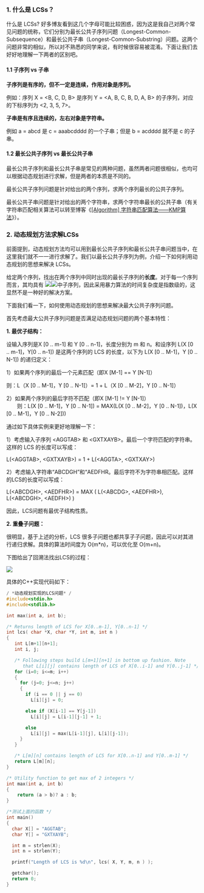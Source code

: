 ### 1. 什么是 LCSs？

什么是 LCSs? 好多博友看到这几个字母可能比较困惑，因为这是我自己对两个常见问题的统称，它们分别为最长公共子序列问题（Longest-Common-Subsequence）和最长公共子串（Longest-Common-Substring）问题。这两个问题非常的相似，所以对不熟悉的同学来说，有时候很容易被混淆。下面让我们去好好地理解一下两者的区别吧。

#### 1.1 子序列 vs 子串

**子序列是有序的，但不一定是连续，作用对象是序列。**

例如：序列 X = &lt;B, C, D, B&gt; 是序列 Y = &lt;A, B, C, B, D, A, B&gt; 的子序列，对应的下标序列为 &lt;2, 3, 5, 7&gt;。

**子串是有序且连续的，左右对象是字符串。**

例如 a = abcd 是 c = aaabcdddd 的一个子串；但是 b = acdddd 就不是 c 的子串。

#### 1.2 最长公共子序列 vs 最长公共子串

最长公共子序列和最长公共子串是常见的两种问题，虽然两者问题很相似，也均可以根据动态规划进行求解，但是两者的本质是不同的。

最长公共子序列问题是针对给出的两个序列，求两个序列最长的公共子序列。

最长公共子串问题是针对给出的两个字符串，求两个字符串最长的公共子串（有关字符串匹配相关算法可以转至博客《[\[Algorithm\] 字符串匹配算法——KMP算法](http://www.cnblogs.com/maybe2030/p/4633153.html)》）。

### 2. 动态规划方法求解LCSs

前面提到，动态规划方法均可以用到最长公共子序列和最长公共子串问题当中，在这里我们就不一一进行求解了。我们以最长公共子序列为例，介绍一下如何利用动态规划的思想来解决 LCSs。

给定两个序列，找出在两个序列中同时出现的最长子序列的**长度**。对于每一个序列而言，其均具有 ![](http://mathjax.cnblogs.com/2_6_1/fonts/HTML-CSS/TeX/png/Math/Italic/400/0061.png?rev=2.6.1)![](http://mathjax.cnblogs.com/2_6_1/fonts/HTML-CSS/TeX/png/Math/Italic/283/006D.png?rev=2.6.1)中子序列，因此采用暴力算法的时间复杂度是指数级的，这显然不是一种好的解决方案。

下面我们看一下，如何使用动态规划的思想来解决最大公共子序列问题。

首先考虑最大公共子序列问题是否满足动态规划问题的两个基本特性：

**1. 最优子结构：**

设输入序列是X \[0 .. m-1\] 和 Y \[0 .. n-1\]，长度分别为 m 和 n。和设序列 L\(X \[0 .. m-1\]，Y\[0 .. n-1\]\) 是这两个序列的 LCS 的长度，以下为 L\(X \[0 .. M-1\]，Y \[0 .. N-1\]\) 的递归定义：

1）如果两个序列的最后一个元素匹配（即X \[M-1\] == Y \[N-1\]）

则：L（X \[0 .. M-1\]，Y \[0 .. N-1\]）= 1 + L（X \[0 .. M-2\]，Y \[0 .. N-1\]）

2）如果两个序列的最后字符不匹配（即X \[M-1\] != Y \[N-1\]）  
　　则：L\(X \[0 .. M-1\]，Y \[0 .. N-1\]\) = MAX\(L\(X \[0 .. M-2\]，Y \[0 .. N-1\]\)，L\(X \[0 .. M-1\]，Y \[0 .. N-2\]\)\)

通过如下具体实例来更好地理解一下：

1）考虑输入子序列 &lt;AGGTAB&gt; 和 &lt;GXTXAYB&gt;。最后一个字符匹配的字符串。这样的 LCS 的长度可以写成：

L\(&lt;AGGTAB&gt;, &lt;GXTXAYB&gt;\) = 1 + L\(&lt;AGGTA&gt;, &lt;GXTXAY&gt;\)

2）考虑输入字符串“ABCDGH”和“AEDFHR。最后字符不为字符串相匹配。这样的LCS的长度可以写成：

L\(&lt;ABCDGH&gt;, &lt;AEDFHR&gt;\) = MAX \( L\(&lt;ABCDG&gt;, &lt;AEDFHR&gt;\), L\(&lt;ABCDGH&gt;, &lt;AEDFH&gt;\) \)

因此，LCS问题有最优子结构性质。

**2. 重叠子问题：**

很明显，基于上述的分析，LCS 很多子问题也都共享子子问题，因此可以对其进行递归求解。具体的算法时间度为 O\(m\*n\)，可以优化至 O\(m+n\)。

下图给出了回溯法找出LCS的过程：

![](http://images2015.cnblogs.com/blog/764050/201605/764050-20160508144903780-173154494.gif)

具体的C++实现代码如下：

```cpp
/ *动态规划实现的LCS问题* /
#include<stdio.h>
#include<stdlib.h>

int max(int a, int b);

/* Returns length of LCS for X[0..m-1], Y[0..n-1] */
int lcs( char *X, char *Y, int m, int n )
{
   int L[m+1][n+1];
   int i, j;

   /* Following steps build L[m+1][n+1] in bottom up fashion. Note 
      that L[i][j] contains length of LCS of X[0..i-1] and Y[0..j-1] */
   for (i=0; i<=m; i++)
   {
     for (j=0; j<=n; j++)
     {
       if (i == 0 || j == 0)
         L[i][j] = 0;

       else if (X[i-1] == Y[j-1])
         L[i][j] = L[i-1][j-1] + 1;

       else
         L[i][j] = max(L[i-1][j], L[i][j-1]);
     }
   }

   /* L[m][n] contains length of LCS for X[0..n-1] and Y[0..m-1] */
   return L[m][n];
}

/* Utility function to get max of 2 integers */
int max(int a, int b)
{
    return (a > b)? a : b;
}

/*测试上面的函数 */
int main()
{
  char X[] = "AGGTAB";
  char Y[] = "GXTXAYB";

  int m = strlen(X);
  int n = strlen(Y);

  printf("Length of LCS is %d\n", lcs( X, Y, m, n ) );

  getchar();
  return 0;
}
```



